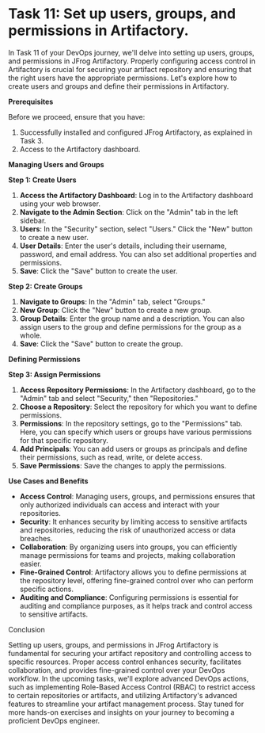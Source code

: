 # Task 11: Set up users, groups, and permissions in Artifactory.

In Task 11 of your DevOps journey, we'll delve into setting up users, groups, and permissions in JFrog Artifactory. Properly configuring access control in Artifactory is crucial for securing your artifact repository and ensuring that the right users have the appropriate permissions. Let's explore how to create users and groups and define their permissions in Artifactory.

**Prerequisites**

Before we proceed, ensure that you have:

1. Successfully installed and configured JFrog Artifactory, as explained in Task 3.
2. Access to the Artifactory dashboard.

**Managing Users and Groups**

**Step 1: Create Users**

1. **Access the Artifactory Dashboard**: Log in to the Artifactory dashboard using your web browser.
2. **Navigate to the Admin Section**: Click on the "Admin" tab in the left sidebar.
3. **Users**: In the "Security" section, select "Users." Click the "New" button to create a new user.
4. **User Details**: Enter the user's details, including their username, password, and email address. You can also set additional properties and permissions.
5. **Save**: Click the "Save" button to create the user.

**Step 2: Create Groups**

1. **Navigate to Groups**: In the "Admin" tab, select "Groups."
2. **New Group**: Click the "New" button to create a new group.
3. **Group Details**: Enter the group name and a description. You can also assign users to the group and define permissions for the group as a whole.
4. **Save**: Click the "Save" button to create the group.

**Defining Permissions**

**Step 3: Assign Permissions**

1. **Access Repository Permissions**: In the Artifactory dashboard, go to the "Admin" tab and select "Security," then "Repositories."
2. **Choose a Repository**: Select the repository for which you want to define permissions.
3. **Permissions**: In the repository settings, go to the "Permissions" tab. Here, you can specify which users or groups have various permissions for that specific repository.
4. **Add Principals**: You can add users or groups as principals and define their permissions, such as read, write, or delete access.
5. **Save Permissions**: Save the changes to apply the permissions.

**Use Cases and Benefits**

- **Access Control**: Managing users, groups, and permissions ensures that only authorized individuals can access and interact with your repositories.
- **Security**: It enhances security by limiting access to sensitive artifacts and repositories, reducing the risk of unauthorized access or data breaches.
- **Collaboration**: By organizing users into groups, you can efficiently manage permissions for teams and projects, making collaboration easier.
- **Fine-Grained Control**: Artifactory allows you to define permissions at the repository level, offering fine-grained control over who can perform specific actions.
- **Auditing and Compliance**: Configuring permissions is essential for auditing and compliance purposes, as it helps track and control access to sensitive artifacts.

Conclusion

Setting up users, groups, and permissions in JFrog Artifactory is fundamental for securing your artifact repository and controlling access to specific resources. Proper access control enhances security, facilitates collaboration, and provides fine-grained control over your DevOps workflow. In the upcoming tasks, we'll explore advanced DevOps actions, such as implementing Role-Based Access Control (RBAC) to restrict access to certain repositories or artifacts, and utilizing Artifactory's advanced features to streamline your artifact management process. Stay tuned for more hands-on exercises and insights on your journey to becoming a proficient DevOps engineer.